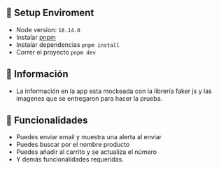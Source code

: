 ## 🌟 Setup Enviroment
- Node version: ```18.14.0```
- Instalar [pnpm](https://pnpm.io/)
- Instalar dependencias ```pnpm install```
- Correr el proyecto ```pnpm dev```

## 🌟 Información
- La información en la app esta mockeada con la librería faker js y las imagenes que se entregaron para hacer la prueba.

## 🌟 Funcionalidades

- Puedes enviar email y muestra una alerta al enviar
- Puedes buscar por el nombre producto
- Puedes añadir al carrito y se actualiza el número
- Y demás funcionalidades requeridas.
